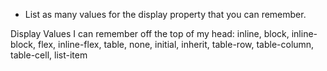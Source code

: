 * List as many values for the display property that you can remember.

Display Values I can remember off the top of my head:
inline, block, inline-block, flex, inline-flex, table, none, initial, inherit, table-row, table-column, table-cell, list-item